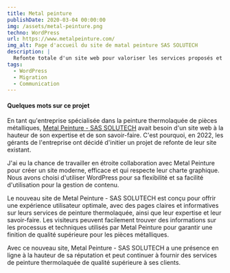 ```yaml
---
title: Metal peinture
publishDate: 2020-03-04 00:00:00
img: /assets/metal-peinture.png
techno: WordPress
url: https://www.metalpeinture.com/
img_alt: Page d'accueil du site de matal peinture SAS SOLUTECH
description: |
  Refonte totale d'un site web pour valoriser les services proposés et les réalisations de l'entreprise.
tags:
  - WordPress
  - Migration
  - Communication
---
```


#### Quelques mots sur ce projet

En tant qu'entreprise spécialisée dans la peinture thermolaquée de pièces métalliques, <a href="https://www.metalpeinture.com/">Metal Peinture - SAS SOLUTECH</a> avait besoin d'un site web à la hauteur de son expertise et de son savoir-faire. C'est pourquoi, en 2022, les gérants de l'entreprise ont décidé d'initier un projet de refonte de leur site existant.

J'ai eu la chance de travailler en étroite collaboration avec Metal Peinture pour créer un site moderne, efficace et qui respecte leur charte graphique. Nous avons choisi d'utiliser WordPress pour sa flexibilité et sa facilité d'utilisation pour la gestion de contenu.

Le nouveau site de Metal Peinture - SAS SOLUTECH est conçu pour offrir une expérience utilisateur optimale, avec des pages claires et informatives sur leurs services de peinture thermolaquée, ainsi que leur expertise et leur savoir-faire. Les visiteurs peuvent facilement trouver des informations sur les processus et techniques utilisés par Metal Peinture pour garantir une finition de qualité supérieure pour les pièces métalliques.

Avec ce nouveau site, Metal Peinture - SAS SOLUTECH a une présence en ligne à la hauteur de sa réputation et peut continuer à fournir des services de peinture thermolaquée de qualité supérieure à ses clients.
